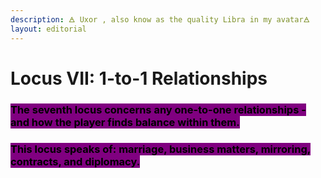 ```yaml
---
description: 🜁 Uxor , also know as the quality Libra in my avatar🜁
layout: editorial
---
```


# Locus VII: 1-to-1 Relationships

### <mark style="background-color:purple;">The seventh locus concerns any one-to-one relationships - and how the player finds balance within them.</mark>

### <mark style="background-color:purple;">This locus speaks of: marriage, business matters, mirroring, contracts, and diplomacy.</mark>

